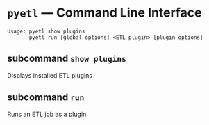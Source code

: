 # `pyetl` — Command Line Interface

```vim
Usage: pyetl show plugins
       pyetl run [global options] <ETL plugin> [plugin options]
```

## subcommand `show plugins`
Displays installed ETL plugins
 
## subcommand `run`
Runs an ETL job as a plugin
